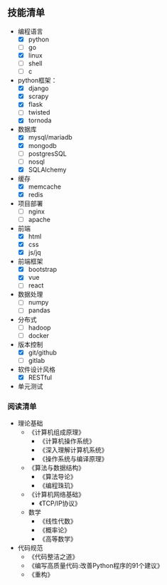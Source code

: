 ## 技能清单
- 编程语言
	- [x] python
	- [ ] go
	- [x] linux
	- [ ] shell
	- [ ] c
- python框架：
	- [x] django
	- [x] scrapy
	- [x] flask
	- [ ] twisted
	- [x] tornoda
- 数据库
	- [x] mysql/mariadb
	- [x] mongodb
	- [ ] postgresSQL
	- [ ] nosql
	- [x] SQLAlchemy
- 缓存
	- [x] memcache
	- [x] redis
- 项目部署
	- [ ] nginx
	- [ ] apache
- 前端
	- [x] html
	- [x] css
	- [x] js/jq
- 前端框架
	- [x] bootstrap
	- [x] vue
	- [ ] react
- 数据处理
	- [ ] numpy
	- [ ] pandas
- 分布式
	- [ ] hadoop
	- [ ] docker
- 版本控制
	- [x] git/github
	- [ ] gitlab
- 软件设计风格
	- [x] RESTful
- 单元测试

### 阅读清单
- 理论基础
	- 《计算机组成原理》
		- 《计算机操作系统》
		- 《深入理解计算机系统》
		- 《操作系统与编译原理》
	- 《算法与数据结构》
		- 《算法导论》
		- 《编程珠玑》
	- 《计算机网络基础》
		- 《TCP/IP协议》
	- 数学
		- 《线性代数》
		- 《概率论》
		- 《高等数学》
- 代码规范
	- 《代码整洁之道》
	- 《编写高质量代码:改善Python程序的91个建议》
	- 《重构》






